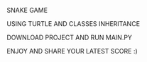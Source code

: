 SNAKE GAME

USING TURTLE AND CLASSES INHERITANCE

DOWNLOAD PROJECT AND RUN MAIN.PY

ENJOY AND SHARE YOUR LATEST SCORE :)
